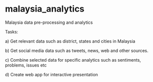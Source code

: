 # malaysia_analytics
Malaysia data pre-processing and analytics

Tasks:

  a) Get relevant data such as district, states and cities in Malaysia
  
  b) Get social media data such as tweets, news, web and other sources.
  
  c) Combine selected data for specific analytics such as sentiments, problems, issues etc
  
  d) Create web app for interactive presentation
